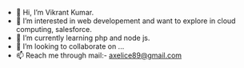 - 👋 Hi, I’m Vikrant Kumar.
- 👀 I’m interested in web developement and want to explore in cloud computing, salesforce.
- 🌱 I’m currently learning php and node js.
- 💞️ I’m looking to collaborate on ...
- 📫 Reach me through mail:- axelice89@gmail.com

<!---
axelviku/axelviku is a ✨ special ✨ repository because its `README.md` (this file) appears on your GitHub profile.
You can click the Preview link to take a look at your changes.
--->
